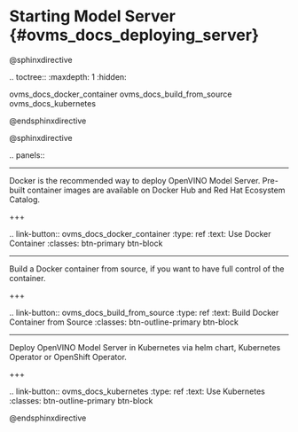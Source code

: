 # Starting Model Server {#ovms_docs_deploying_server}

@sphinxdirective

.. toctree::
   :maxdepth: 1
   :hidden:

   ovms_docs_docker_container
   ovms_docs_build_from_source
   ovms_docs_kubernetes
   
@endsphinxdirective

@sphinxdirective

.. panels::

   ---
    
   Docker is the recommended way to deploy OpenVINO Model Server. Pre-built container images are available on Docker Hub and Red Hat Ecosystem Catalog. 

   +++

   .. link-button:: ovms_docs_docker_container
      :type: ref
      :text: Use Docker Container
      :classes: btn-primary btn-block 

   ---

   Build a Docker container from source, if you want to have full control of the container.

   +++

   .. link-button:: ovms_docs_build_from_source
      :type: ref
      :text: Build Docker Container from Source
      :classes: btn-outline-primary btn-block 

   ---

   Deploy OpenVINO Model Server in Kubernetes via helm chart, Kubernetes Operator or OpenShift Operator.

   +++

   .. link-button:: ovms_docs_kubernetes
      :type: ref
      :text: Use Kubernetes
      :classes: btn-outline-primary btn-block 

@endsphinxdirective
